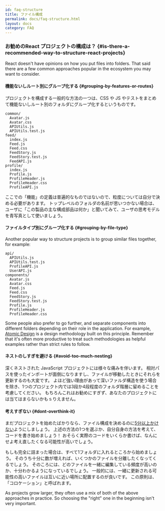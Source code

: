 ```yaml
---
id: faq-structure
title: ファイル構成
permalink: docs/faq-structure.html
layout: docs
category: FAQ
---
```


### お勧めのReact プロジェクトの構成は？ {#is-there-a-recommended-way-to-structure-react-projects}

React doesn't have opinions on how you put files into folders. That said there are a few common approaches popular in the ecosystem you may want to consider.

#### 機能ないしルート別にグループ化する {#grouping-by-features-or-routes}

プロジェクトを構成する一般的な方法の一つは、CSS や JS やテストをまとめて機能ないしルート別のフォルダにグループ化するというものです。

```
common/
  Avatar.js
  Avatar.css
  APIUtils.js
  APIUtils.test.js
feed/
  index.js
  Feed.js
  Feed.css
  FeedStory.js
  FeedStory.test.js
  FeedAPI.js
profile/
  index.js
  Profile.js
  ProfileHeader.js
  ProfileHeader.css
  ProfileAPI.js
```

ここでの「機能」の定義は普遍的なものではないので、粒度については自分で決める必要があります。
トップレベルのフォルダの名前が思いつかない場合は、ユーザに「この製品の主な構成部品は何か」と聞いてみて、ユーザの思考モデルを青写真として使いましょう。

#### ファイルタイプ別にグループ化する {#grouping-by-file-type}

Another popular way to structure projects is to group similar files together, for example:

```
api/
  APIUtils.js
  APIUtils.test.js
  ProfileAPI.js
  UserAPI.js
components/
  Avatar.js
  Avatar.css
  Feed.js
  Feed.css
  FeedStory.js
  FeedStory.test.js
  Profile.js
  ProfileHeader.js
  ProfileHeader.css
```

Some people also prefer to go further, and separate components into different folders depending on their role in the application. For example, [Atomic Design](http://bradfrost.com/blog/post/atomic-web-design/) is a design methodology built on this principle. Remember that it's often more productive to treat such methodologies as helpful examples rather than strict rules to follow.

#### ネストのしすぎを避ける {#avoid-too-much-nesting}

深くネストされた JavaScript プロジェクトには様々な痛みを伴います。
相対パスを使ったインポートが面倒になりますし、ファイルが移動したときにそれらを更新するのも大変です。
よほど強い理由があって深いファルダ構造を使う場合を除き、1つのプロジェクト内では3段か4段程度のフォルダ階層に留めることを考慮してください。
もちろんこれはお勧めにすぎず、あなたのプロジェクトには当てはまらないかもｓりえません。

#### 考えすぎない {#dont-overthink-it}

まだプロジェクトを始めたばかりなら、ファイル構成を決めるのに[5分以上かけない](https://en.wikipedia.org/wiki/Analysis_paralysis)ようにしましょう。
上述の方法の1つを選ぶか、自分自身の方法を考えて、コードを書き始めましょう！
おそらく実際のコードをいくらか書けば、なんにせよ考え直したくなる可能性が高いでしょう。

もしも完全に詰まった場合は、すべて1フォルダに入れるところから始めましょう。
そのうち十分に数が増えれば、いくつかのファイルを分離したくなってくるでしょう。
そのころには、どのファイルを一緒に編集している頻度が高いのか、十分わかるようになっているでしょう。
一般的には、一緒に更新される可能性の高いファイルは互いに近い場所に配置するのが良いです。
この原則は、「コロケーション」と呼ばれます。

As projects grow larger, they often use a mix of both of the above approaches in practice. So choosing the "right" one in the beginning isn't very important.
